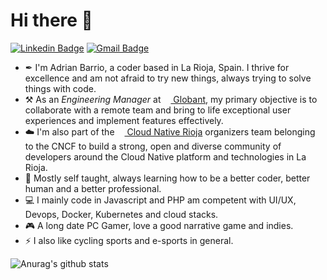 # Hi there 👋

[![Linkedin Badge](https://img.shields.io/badge/-LinkedIn-blue?style=flat-square&logo=Linkedin&logoColor=white&link=https://www.linkedin.com/in/adrianbarrio/)](https://www.linkedin.com/in/adrianbarrio/)
[![Gmail Badge](https://img.shields.io/badge/-Gmail-c14438?style=flat-square&logo=Gmail&logoColor=white&link=mailto:info@statickidz.com)](mailto:info@statickidz.com/)

- ✒ I'm Adrian Barrio, a coder based in La Rioja, Spain. I thrive for excellence and am not afraid to try new things, always trying to solve things with code.
- ⚒ As an _Engineering Manager_ at [<img height="12" src="https://i.imgur.com/rbv2ozD.png"> Globant](https://globant.com), my primary objective is to collaborate with a remote team and bring to life exceptional user experiences and implement features effectively.
- ☁️ I'm also part of the [<img height="12" src="https://i.imgur.com/Gic1dWt.png"> Cloud Native Rioja](https://github.com/cloudnativerioja) organizers team belonging to the CNCF to build a strong, open and diverse community of developers around the Cloud Native platform and technologies in La Rioja.
- 🌱 Mostly self taught, always learning how to be a better coder, better human and a better professional.
- 💻 I mainly code in Javascript and PHP am competent with UI/UX, Devops, Docker, Kubernetes and cloud stacks.
- 🎮 A long date PC Gamer, love a good narrative game and indies.
- ⚡ I also like cycling sports and e-sports in general.

![Anurag's github stats](https://github-readme-stats.vercel.app/api?username=statickidz&count_private=true&theme=highcontrast)
